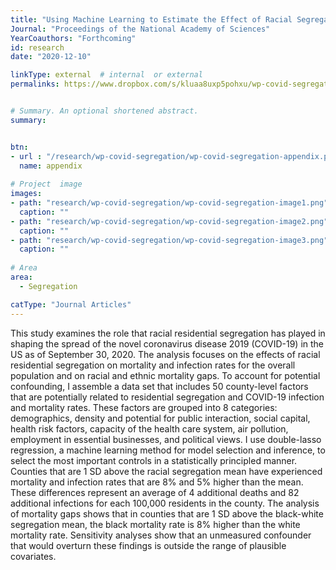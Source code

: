 ```yaml
---
title: "Using Machine Learning to Estimate the Effect of Racial Segregation on COVID-19 Mortality"
Journal: "Proceedings of the National Academy of Sciences"
YearCoauthors: "Forthcoming"
id: research
date: "2020-12-10"

linkType: external  # internal  or external
permalinks: https://www.dropbox.com/s/kluaa8uxp5pohxu/wp-covid-segregation-article.pdf?raw=1


# Summary. An optional shortened abstract.
summary:  


btn:
- url : "/research/wp-covid-segregation/wp-covid-segregation-appendix.pdf" 
  name: appendix
  
# Project  image 
images:
- path: "research/wp-covid-segregation/wp-covid-segregation-image1.png"
  caption: ""
- path: "research/wp-covid-segregation/wp-covid-segregation-image2.png"
  caption: ""  
- path: "research/wp-covid-segregation/wp-covid-segregation-image3.png"
  caption: ""  
  
# Area
area: 
  - Segregation

catType: "Journal Articles"
---
```


This study examines the role that racial residential segregation has played in shaping the spread of the novel coronavirus disease 2019 (COVID-19) in the US as of September 30, 2020. The analysis focuses on the effects of racial residential segregation on mortality and infection rates for the overall population and on racial and ethnic mortality gaps. To account for potential confounding, I assemble a data set that includes 50 county-level factors that are potentially related to residential segregation and COVID-19 infection and mortality rates. These factors are grouped into 8 categories: demographics, density and potential for public interaction, social capital, health risk factors, capacity of the health care system, air pollution, employment in essential businesses, and political views. I use double-lasso regression, a machine learning method for model selection and inference, to select the most important controls in a statistically principled manner. Counties that are 1 SD above the racial segregation mean have experienced mortality and infection rates that are 8% and 5% higher than the mean. These differences represent an average of 4 additional deaths and 82 additional infections for each 100,000 residents in the county. The analysis of mortality gaps shows that in counties that are 1 SD above the black-white segregation mean, the black mortality rate  is 8% higher than the white mortality rate. Sensitivity analyses show that an unmeasured confounder that would overturn these findings is outside the range of plausible covariates.



